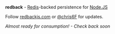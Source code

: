 **redback** - [Redis](http://redis.io/)-backed persistence for [Node.JS](http://nodejs.org/)

Follow [redbackjs.com](http://redbackjs.com/) or [@chris6F](twitter.com/chris6F) for updates.

*Almost ready for consumption! - Check back soon*
